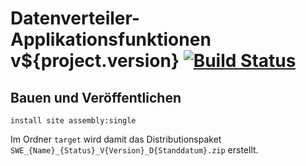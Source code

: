 Datenverteiler-Applikationsfunktionen v${project.version} [![Build Status](https://travis-ci.org/datenverteiler/de.bsvrz.dav.daf.svg?branch=develop)](https://travis-ci.org/datenverteiler/de.bsvrz.dav.daf)
=============================================


Bauen und Veröffentlichen
-------------------------

    install site assembly:single

Im Ordner `target` wird damit das Distributionspaket
`SWE_{Name}_{Status}_V{Version}_D{Standdatum}.zip` erstellt.
